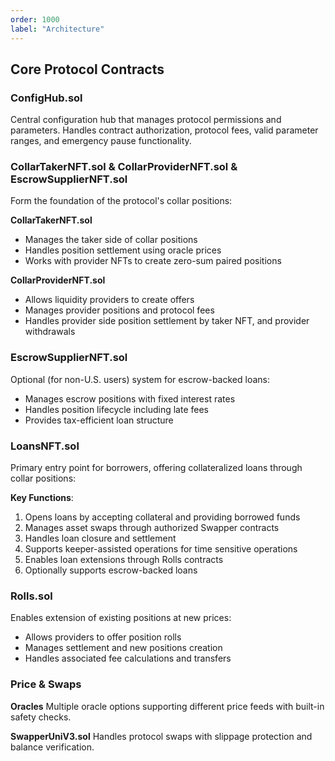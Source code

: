 ```yaml
---
order: 1000
label: "Architecture"
---
```


## Core Protocol Contracts

### ConfigHub.sol

Central configuration hub that manages protocol permissions and parameters. Handles contract authorization, protocol fees, valid parameter ranges, and emergency pause functionality.

### CollarTakerNFT.sol & CollarProviderNFT.sol & EscrowSupplierNFT.sol

Form the foundation of the protocol's collar positions:

**CollarTakerNFT.sol**

- Manages the taker side of collar positions
- Handles position settlement using oracle prices
- Works with provider NFTs to create zero-sum paired positions

**CollarProviderNFT.sol**

- Allows liquidity providers to create offers
- Manages provider positions and protocol fees
- Handles provider side position settlement by taker NFT, and provider withdrawals

### EscrowSupplierNFT.sol

Optional (for non-U.S. users) system for escrow-backed loans:

- Manages escrow positions with fixed interest rates
- Handles position lifecycle including late fees
- Provides tax-efficient loan structure

### LoansNFT.sol

Primary entry point for borrowers, offering collateralized loans through collar positions:

**Key Functions**:

1. Opens loans by accepting collateral and providing borrowed funds
2. Manages asset swaps through authorized Swapper contracts
3. Handles loan closure and settlement
4. Supports keeper-assisted operations for time sensitive operations
5. Enables loan extensions through Rolls contracts
6. Optionally supports escrow-backed loans

### Rolls.sol

Enables extension of existing positions at new prices:

- Allows providers to offer position rolls
- Manages settlement and new positions creation
- Handles associated fee calculations and transfers

### Price & Swaps

**Oracles**
Multiple oracle options supporting different price feeds with built-in safety checks.

**SwapperUniV3.sol**
Handles protocol swaps with slippage protection and balance verification.
